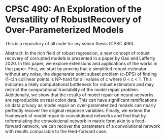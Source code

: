 # CPSC 490: An Exploration of the Versatility of RobustRecovery of Over-Parameterized Models
This is a repository of all code for my senior thesis (CPSC 490).

Abstract:
In the rich field of robust regression, a new concept of robust recovery of corrupted models is presented in a paper by Gao and Lafferty 2020. In this paper, we explore extensions and applications of the works in that paper. First, we start by proving that a simplified robust estimator without any noise, the degenerate point subset problem (c-DPS) of finding (1-c)n collinear points is NP-hard for all values of c where 0 < c < 1. This indicates a likely computational bottleneck for robust estimators and may restrict the computational tractability of the model repair problem. Additionally, we show that the results of model repair on neural networks are reproducible on real colon data. This can have significant ramifications on data privacy as model repair on over-parameterized models can nearly perfectly recover the original response variables. Finally, we extend the framework of model repair to convolutional networks and find that by reformulating the convolutional network in matrix form akin to a feed-forward network, we can recover the parameters of a convolutional network with results comparable to the feed-forward case.
